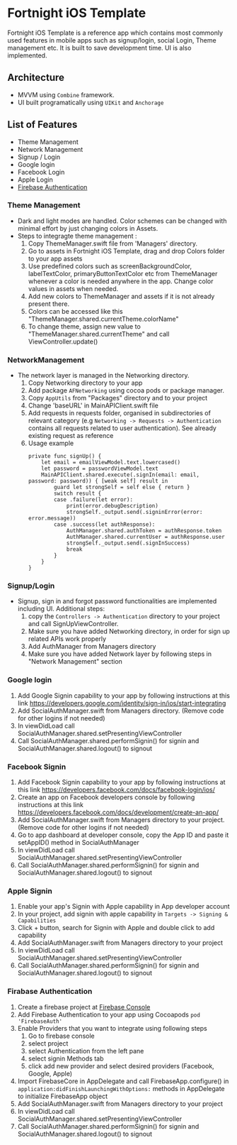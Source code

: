 # Fortnight iOS Template

Fortnight iOS Template is a reference app which contains most commonly used features in mobile apps such as signup/login, social Login, Theme management etc. It is built to save development time. UI is also implemented.
 
## Architecture
 - MVVM using `Combine` framework.
 - UI built programatically using `UIKit` and `Anchorage`
## List of Features
 - Theme Management
 - Network Management
 - Signup / Login
 - Google login
 - Facebook Login
 - Apple Login
 - [Firebase Authentication](#firabase-authentication)
 
 
### Theme Management
- Dark and light modes are handled. Color schemes can be changed with minimal effort by just changing colors in Assets. 
- Steps to integragte theme management :
    1. Copy ThemeManager.swift file from 'Managers' directory. 
    2. Go to assets in Fortnight iOS Template, drag and drop Colors folder to your app assets
    3. Use predefined colors such as screenBackgroundColor, labelTextColor, primaryButtonTextColor etc from ThemeManager whenever a color is needed anywhere in the app. Change color values in assets when needed.
    4. Add new colors to ThemeManager and assets if it is not already present there.
    5. Colors can be accessed like this "ThemeManager.shared.currentTheme.colorName"
    6. To change theme, assign new value to "ThemeManager.shared.currentTheme" and call ViewController.update()
### NetworkManagement
 - The network layer is managed in the Networking directory. 
    1. Copy Networking directory to your app
    2. Add package `AFNetworking` using cocoa pods or package manager.
    3. Copy `AppUtils` from  "Packages" directory and to your project
    4. Change 'baseURL' in MainAPIClient.swift file
    5. Add requests in requests folder, organised in subdirectories of relevant category (e.g `Networking -> Requests -> Authentication` contains all requests related to user authentication). See already existing request as reference
    6. Usage example
        ```
        private func signUp() {
            let email = emailViewModel.text.lowercased()
            let password = passwordViewModel.text
            MainAPIClient.shared.execute(.signIn(email: email, password: password)) { [weak self] result in
                guard let strongSelf = self else { return }
                switch result {
                case .failure(let error):
                    print(error.debugDescription)
                    strongSelf._output.send(.signinError(error: error.message))
                case .success(let authResponse):
                    AuthManager.shared.authToken = authResponse.token
                    AuthManager.shared.currentUser = authResponse.user
                    strongSelf._output.send(.signInSuccess)
                    break
                }
            }
        }
        ```

### Signup/Login
 - Signup, sign in and forgot password functionalities are implemented including UI. 
Additional steps:
    1. copy the `Controllers -> Authentication` directory to your project and call SignUpViewController. 
    2. Make sure you have added Networking directory, in order for sign up related APIs work properly
    3. Add AuthManager from Managers directory
    4. Make sure you have added Network layer by following steps in "Network Management" section
 
### Google login
 1. Add Google Signin capability to your app by following instructions at this link https://developers.google.com/identity/sign-in/ios/start-integrating
 2. Add SocialAuthManager.swift from Managers directory. (Remove code for other logins if not needed)
 3. In viewDidLoad call SocialAuthManager.shared.setPresentingViewController
 4. Call SocialAuthManager.shared.performSignin() for signin and SocialAuthManager.shared.logout() to signout
 
### Facebook Signin
  1. Add Facebook Signin capability to your app by following instructions at this link https://developers.facebook.com/docs/facebook-login/ios/
  2. Create an app on Facebook developers console by following instructions at this link https://developers.facebook.com/docs/development/create-an-app/
  3.  Add SocialAuthManager.swift from Managers directory to your project. (Remove code for other logins if not needed)
  4. Go to app dashboard at developer console, copy the App ID and paste it setAppID() method in SocialAuthManager
  5. In viewDidLoad call SocialAuthManager.shared.setPresentingViewController
  6. Call SocialAuthManager.shared.performSignin() for signin and SocialAuthManager.shared.logout() to signout
  
### Apple Signin
  1. Enable your app's Signin with Apple capability in App developer account
  2. In your project, add signin with apple capability in `Targets -> Signing & Capabilities`
  3. Click + button, search for Signin with Apple and double click to add capability
  4. Add SocialAuthManager.swift from Managers directory to your project
  5. In viewDidLoad call SocialAuthManager.shared.setPresentingViewController
  6. Call SocialAuthManager.shared.performSignin() for signin and SocialAuthManager.shared.logout() to signout

### Firabase Authentication
1. Create a firebase project at [Firebase Console](https://console.firebase.google.com/u/0/)
2. Add Firebase Authentication to your app using Cocoapods `pod 'FirebaseAuth'`
3. Enable Providers that you want to integrate using following steps
    1. Go to firebase console
    2. select project
    3. select Authentication from the left pane
    4. select signin Methods tab
    5. click add new provider and select desired providers (Facebook, Google, Apple)
3. Import FirebaseCore in AppDelegate and call FirebaseApp.configure() in `application:didFinishLaunchingWithOptions:` methods in AppDelegate to initialize FirebaseApp object
4. Add SocialAuthManager.swift from Managers directory to your project
  5. In viewDidLoad call SocialAuthManager.shared.setPresentingViewController
  6. Call SocialAuthManager.shared.performSignin() for signin and SocialAuthManager.shared.logout() to signout
